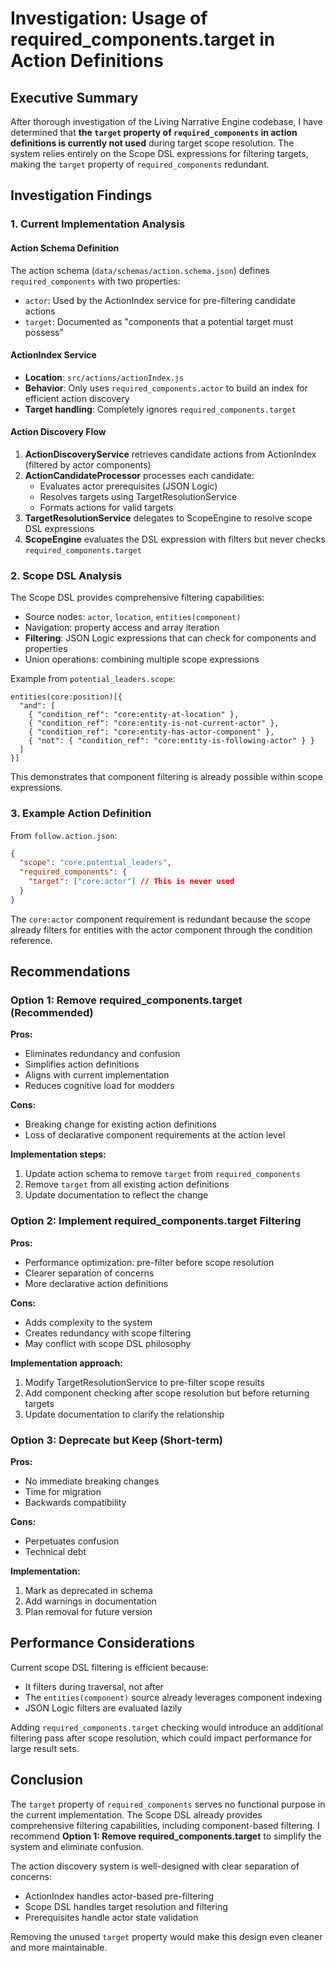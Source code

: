 # Investigation: Usage of required_components.target in Action Definitions

## Executive Summary

After thorough investigation of the Living Narrative Engine codebase, I have determined that **the `target` property of `required_components` in action definitions is currently not used** during target scope resolution. The system relies entirely on the Scope DSL expressions for filtering targets, making the `target` property of `required_components` redundant.

## Investigation Findings

### 1. Current Implementation Analysis

#### Action Schema Definition

The action schema (`data/schemas/action.schema.json`) defines `required_components` with two properties:

- `actor`: Used by the ActionIndex service for pre-filtering candidate actions
- `target`: Documented as "components that a potential target must possess"

#### ActionIndex Service

- **Location**: `src/actions/actionIndex.js`
- **Behavior**: Only uses `required_components.actor` to build an index for efficient action discovery
- **Target handling**: Completely ignores `required_components.target`

#### Action Discovery Flow

1. **ActionDiscoveryService** retrieves candidate actions from ActionIndex (filtered by actor components)
2. **ActionCandidateProcessor** processes each candidate:
   - Evaluates actor prerequisites (JSON Logic)
   - Resolves targets using TargetResolutionService
   - Formats actions for valid targets
3. **TargetResolutionService** delegates to ScopeEngine to resolve scope DSL expressions
4. **ScopeEngine** evaluates the DSL expression with filters but never checks `required_components.target`

### 2. Scope DSL Analysis

The Scope DSL provides comprehensive filtering capabilities:

- Source nodes: `actor`, `location`, `entities(component)`
- Navigation: property access and array iteration
- **Filtering**: JSON Logic expressions that can check for components and properties
- Union operations: combining multiple scope expressions

Example from `potential_leaders.scope`:

```
entities(core:position)[{
  "and": [
    { "condition_ref": "core:entity-at-location" },
    { "condition_ref": "core:entity-is-not-current-actor" },
    { "condition_ref": "core:entity-has-actor-component" },
    { "not": { "condition_ref": "core:entity-is-following-actor" } }
  ]
}]
```

This demonstrates that component filtering is already possible within scope expressions.

### 3. Example Action Definition

From `follow.action.json`:

```json
{
  "scope": "core:potential_leaders",
  "required_components": {
    "target": ["core:actor"] // This is never used
  }
}
```

The `core:actor` component requirement is redundant because the scope already filters for entities with the actor component through the condition reference.

## Recommendations

### Option 1: Remove required_components.target (Recommended)

**Pros:**

- Eliminates redundancy and confusion
- Simplifies action definitions
- Aligns with current implementation
- Reduces cognitive load for modders

**Cons:**

- Breaking change for existing action definitions
- Loss of declarative component requirements at the action level

**Implementation steps:**

1. Update action schema to remove `target` from `required_components`
2. Remove `target` from all existing action definitions
3. Update documentation to reflect the change

### Option 2: Implement required_components.target Filtering

**Pros:**

- Performance optimization: pre-filter before scope resolution
- Clearer separation of concerns
- More declarative action definitions

**Cons:**

- Adds complexity to the system
- Creates redundancy with scope filtering
- May conflict with scope DSL philosophy

**Implementation approach:**

1. Modify TargetResolutionService to pre-filter scope results
2. Add component checking after scope resolution but before returning targets
3. Update documentation to clarify the relationship

### Option 3: Deprecate but Keep (Short-term)

**Pros:**

- No immediate breaking changes
- Time for migration
- Backwards compatibility

**Cons:**

- Perpetuates confusion
- Technical debt

**Implementation:**

1. Mark as deprecated in schema
2. Add warnings in documentation
3. Plan removal for future version

## Performance Considerations

Current scope DSL filtering is efficient because:

- It filters during traversal, not after
- The `entities(component)` source already leverages component indexing
- JSON Logic filters are evaluated lazily

Adding `required_components.target` checking would introduce an additional filtering pass after scope resolution, which could impact performance for large result sets.

## Conclusion

The `target` property of `required_components` serves no functional purpose in the current implementation. The Scope DSL already provides comprehensive filtering capabilities, including component-based filtering. I recommend **Option 1: Remove required_components.target** to simplify the system and eliminate confusion.

The action discovery system is well-designed with clear separation of concerns:

- ActionIndex handles actor-based pre-filtering
- Scope DSL handles target resolution and filtering
- Prerequisites handle actor state validation

Removing the unused `target` property would make this design even cleaner and more maintainable.
